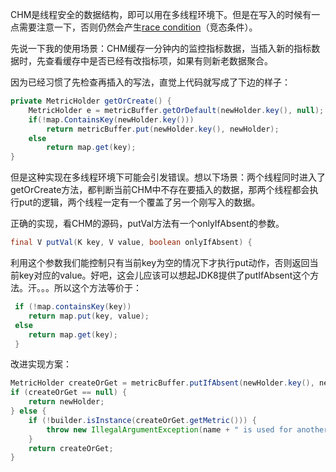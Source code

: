 CHM是线程安全的数据结构，即可以用在多线程环境下。但是在写入的时候有一点需要注意一下，否则仍然会产生[race condition](https://en.wikipedia.org/wiki/Race_condition)（竞态条件）。

先说一下我的使用场景：CHM缓存一分钟内的监控指标数据，当插入新的指标数据时，先查看缓存中是否已经有改指标项，如果有则新老数据聚合。

因为已经习惯了先检查再插入的写法，直觉上代码就写成了下边的样子：

```java
private MetricHolder getOrCreate() {
    MetricHolder e = metricBuffer.getOrDefault(newHolder.key(), null);
    if(!map.ContainsKey(newHolder.key()))
        return metricBuffer.put(newHolder.key(), newHolder);
    else 
        return map.get(key);
}
```

但是这种实现在多线程环境下可能会引发错误。想以下场景：两个线程同时进入了getOrCreate方法，都判断当前CHM中不存在要插入的数据，那两个线程都会执行put的逻辑，两个线程一定有一个覆盖了另一个刚写入的数据。

正确的实现，看CHM的源码，putVal方法有一个onlyIfAbsent的参数。

```java 
final V putVal(K key, V value, boolean onlyIfAbsent) {
```

利用这个参数我们能控制只有当前key为空的情况下才执行put动作，否则返回当前key对应的value。好吧，这会儿应该可以想起JDK8提供了putIfAbsent这个方法。汗。。。所以这个方法等价于：

```java
 if (!map.containsKey(key))
    return map.put(key, value);
 else
    return map.get(key);
 }
```

改进实现方案：

```java
MetricHolder createOrGet = metricBuffer.putIfAbsent(newHolder.key(), newHolder);
if (createOrGet == null) {
    return newHolder;
} else {
    if (!builder.isInstance(createOrGet.getMetric())) {
        throw new IllegalArgumentException(name + " is used for another different type metric.");
    }
    return createOrGet;
}
```

